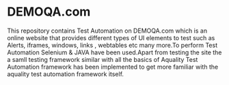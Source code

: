 # DEMOQA.com
This repository contains Test Automation on DEMOQA.com which is an online website that provides different types of UI elements to test such as Alerts, iframes, windows, links , webtables etc many more.To perform Test Automation Selenium & JAVA have been used.Apart from testing the site the a samll testing framework similar with all the basics of Aquality Test Automation framework has been implemented to get more familiar with the aquality test automation framework itself. 


